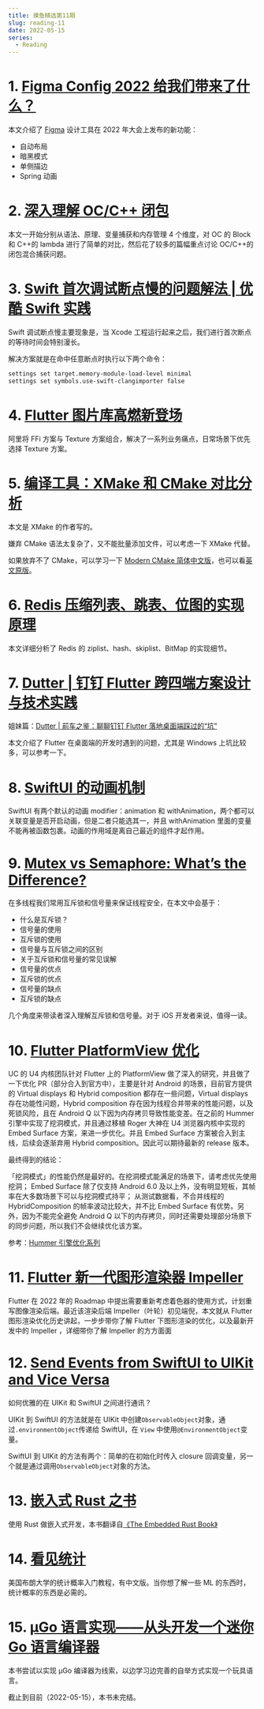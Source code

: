 ```yaml
---
title: 摸鱼精选第11期
slug: reading-11
date: 2022-05-15
series:
  - Reading
---
```


# 1. [Figma Config 2022 给我们带来了什么？](https://mp.weixin.qq.com/s/7asZa5M9zTeLD6BApEZv7Q)

本文介绍了 [Figma](https://www.figma.com/) 设计工具在 2022 年大会上发布的新功能：

- 自动布局
- 暗黑模式
- 单侧描边
- Spring 动画

# 2. [深入理解 OC/C++ 闭包](https://mp.weixin.qq.com/s/NEvtm_yBMghyP_WTUATy8g)

本文一开始分别从语法、原理、变量捕获和内存管理 4 个维度，对 OC 的 Block 和 C++的 lambda 进行了简单的对比，然后花了较多的篇幅重点讨论 OC/C++的闭包混合捕获问题。

# 3. [Swift 首次调试断点慢的问题解法 | 优酷 Swift 实践](https://mp.weixin.qq.com/s/2uwx5fM5PhYryVjug4H8PA)

Swift 调试断点慢主要现象是，当 Xcode 工程运行起来之后，我们进行首次断点的等待时间会特别漫长。

解决方案就是在命中任意断点时执行以下两个命令：

```bash
settings set target.memory-module-load-level minimal
settings set symbols.use-swift-clangimporter false
```

# 4. [Flutter 图片库高燃新登场](https://mp.weixin.qq.com/s/irsf9550JcHrsd5l-V8BbQ)

阿里将 FFi 方案与 Texture 方案组合，解决了一系列业务痛点，日常场景下优先选择 Texture 方案。

# 5. [编译工具：XMake 和 CMake 对比分析](https://mp.weixin.qq.com/s?__biz=MzI4MDI4MDE5Ng==&mid=2247511513&idx=1&sn=f39b762921eda39d096053f31d87cb74)

本文是 XMake 的作者写的。

嫌弃 CMake 语法太复杂了，又不能批量添加文件，可以考虑一下 XMake 代替。

如果放弃不了 CMake，可以学习一下 [Modern CMake 简体中文版](https://modern-cmake-cn.github.io/Modern-CMake-zh_CN/)，也可以看[英文原版](https://cliutils.gitlab.io/modern-cmake/)。

# 6. [Redis 压缩列表、跳表、位图的实现原理](https://mp.weixin.qq.com/s?__biz=MzI1NjEzMjg3NQ==&mid=2247499375&idx=1&sn=b27763d952e9d7ff295bda6dd167bd52)

本文详细分析了 Redis 的 ziplist、hash、skiplist、BitMap 的实现细节。

# 7. [Dutter | 钉钉 Flutter 跨四端方案设计与技术实践](https://mp.weixin.qq.com/s?__biz=Mzg4MDY0ODk0Ng==&mid=2247486687&idx=1&sn=f928b90fb1d3964970dc0c6b0d9f11f9)

姐妹篇：[Dutter | 前车之鉴：聊聊钉钉 Flutter 落地桌面端踩过的“坑”](https://mp.weixin.qq.com/s?__biz=Mzg4MDY0ODk0Ng==&mid=2247486722&idx=1&sn=8fb7a5f4f3ee3991899f6ac6a781c6c3)

本文介绍了 Flutter 在桌面端的开发时遇到的问题，尤其是 Windows 上坑比较多，可以参考一下。

# 8. [SwiftUI 的动画机制](https://www.fatbobman.com/posts/the_animation_mechanism_of_swiftUI/)

SwiftUI 有两个默认的动画 modifier：animation 和 withAnimation，两个都可以关联变量是否开启动画，但是二者只能选其一，并且 withAnimation 里面的变量不能再被函数包裹。动画的作用域是离自己最近的组件才起作用。

# 9. [Mutex vs Semaphore: What’s the Difference?](https://www.guru99.com/mutex-vs-semaphore.html)

在多线程我们常用互斥锁和信号量来保证线程安全，在本文中会基于：

- 什么是互斥锁？
- 信号量的使用
- 互斥锁的使用
- 信号量与互斥锁之间的区别
- 关于互斥锁和信号量的常见误解
- 信号量的优点
- 互斥锁的优点
- 信号量的缺点
- 互斥锁的缺点

几个角度来带读者深入理解互斥锁和信号量。对于 iOS 开发者来说，值得一读。

# 10. [Flutter PlatformView 优化](https://mp.weixin.qq.com/s/gJXk56yJ5oJREHCUbsdhXg)

UC 的 U4 内核团队针对 Flutter 上的 PlatformView 做了深入的研究，并且做了一下优化 PR（部分合入到官方中），主要是针对 Android 的场景，目前官方提供的 Virtual displays 和 Hybrid composition 都存在一些问题，Virtual displays 存在功能性问题，Hybrid composition 存在因为线程合并带来的性能问题，以及死锁风险，且在 Android Q 以下因为内存拷贝导致性能变差。在之前的 Hummer 引擎中实现了挖洞模式，并且通过移植 Roger 大神在 U4 浏览器内核中实现的 Embed Surface 方案，来进一步优化。并且 Embed Surface 方案被合入到主线，后续会逐渐弃用 Hybrid composition。因此可以期待最新的 release 版本。

最终得到的结论：

「挖洞模式」的性能仍然是最好的。在挖洞模式能满足的场景下，请考虑优先使用挖洞；
Embed Surface 除了仅支持 Android 6.0 及以上外，没有明显短板，其帧率在大多数场景下可以与挖洞模式持平；
从测试数据看，不合并线程的 HybridComposition 的帧率波动比较大，并不比 Embed Surface 有优势。另外，因为不能完全避免 Android Q 以下的内存拷贝，同时还需要处理部分场景下的同步问题，所以我们不会继续优化该方案。

参考：[Hummer 引擎优化系列](https://mp.weixin.qq.com/s?__biz=MzUzMjk2ODM1MA==&mid=2247484736&idx=1&sn=c080c85e8eab7152eccc599170613770&chksm=faaa63b1cdddeaa782aee05d96d733623cb4d52f26670b41ab2e9dbf63301aee4995c070fe00&scene=178&cur_album_id=2315269790401298433#rd)

# 11. [Flutter 新一代图形渲染器 Impeller](https://mp.weixin.qq.com/s/PLvlSt3tlX6AjufDm0XVMA)

Flutter 在 2022 年的 Roadmap 中提出需要重新考虑着色器的使用方式，计划重写图像渲染后端。最近该渲染后端 Impeller（叶轮）初见端倪，本文就从 Flutter 图形渲染优化历史讲起，一步步带你了解 Flutter 下图形渲染的优化，以及最新开发中的 Impeller ，详细带你了解 Impeller 的方方面面

# 12. [Send Events from SwiftUI to UIKit and Vice Versa](https://www.swiftjectivec.com/Events-From-SwiftUI-to-UIKit-and-Vice-Versa/)

如何优雅的在 UIKit 和 SwiftUI 之间进行通讯？

UIKit 到 SwiftUI 的方法就是在 UIKit 中创建`ObservableObject`对象，通过`.environmentObject`传递给 SwiftUI，在 `View` 中使用`@EnvironmentObject`变量。

SwiftUI 到 UIKit 的方法有两个：简单的在初始化时传入 closure 回调变量，另一个就是通过调用`ObservableObject`对象的方法。

# 13. [嵌入式 Rust 之书](https://logiase.github.io/The-Embedded-Rust-Book-CN/intro/hardware.html)

使用 Rust 做嵌入式开发，本书翻译自[《The Embedded Rust Book》](https://docs.rust-embedded.org/book/)

# 14. [看见统计](https://seeing-theory.brown.edu/basic-probability/cn.html)

美国布朗大学的统计概率入门教程，有中文版。当你想了解一些 ML 的东西时，统计概率的东西是必需的。

# 15. [µGo 语言实现——从头开发一个迷你 Go 语言编译器](https://wa-lang.org/ugo-compiler-book/)

本书尝试以实现 µGo 编译器为线索，以边学习边完善的自举方式实现一个玩具语言。

截止到目前（2022-05-15），本书未完结。
